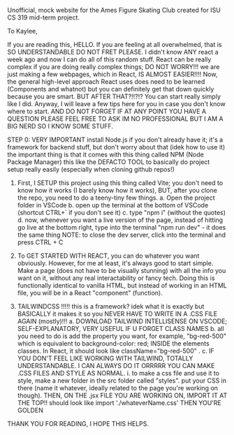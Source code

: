 Unofficial, mock website for the Ames Figure Skating Club created for ISU CS 319 mid-term project.

To Kaylee,

If you are reading this, HELLO. If you are feeling at all overwhelmed, that is SO UNDERSTANDABLE DO NOT FRET PLEASE. I didn't know ANY react a week ago and now I can do all of this random stuff. React can be really complex if you are doing really complex things; DO NOT WORRY!!! we are just making a few webpages, which in React, IS ALMOST EASIER!!!! Now, the general high-level approach React uses does need to be learned (Components and whatnot) but you can definitely get that down quickly because you are smart. BUT AFTER THAT?!!?!? You can start really simply like I did. Anyway, I will leave a few tips here for you in case you don't know where to start. AND DO NOT FORGET IF AT ANY POINT YOU HAVE A QUESTION PLEASE FEEL FREE TO ASK IM NO PROFESSIONAL BUT I AM A BIG NERD SO I KNOW SOME STUFF.

STEP 0: VERY IMPORTANT
    install Node.js if you don't already have it; it's a framework for backend stuff, but don't worry about that (idek how to use it) the important thing is that it comes with this thing         called NPM (Node Package Manager) this like the DEFACTO TOOL to basically do project setup really easily (especially when cloning github repos!)

1. First, I SETUP this project using this thing called Vite; you don't need to know how it works (I barely know how it works), BUT, after you clone the repo, you need to do a teeny-tiny few     things. 
    a. Open the project folder in VSCode
    b. open up the terminal at the bottom of VSCode (shortcut CTRL+` if you don't see it)
    c. type "npm i" (without the quotes)
    d. now, whenever you want a live version of the page, instead of hitting go live at the bottom right, type into the terminal "npm run dev" - it does the same thing
        NOTE: to close the dev server, click into the terminal and press CTRL + C

2.  To GET STARTED WITH REACT, you can do whatever you want obviously. However, for me at least, it's always good to start simple. Make a page (does not have to be visually stunning) with         all the info you want on it, without any real interactability or fancy tech. Doing this is functionally identical to vanilla HTML, but instead of working in an HTML file, you will be in       a React "component" (function).

3. TAILWINDCSS !!!!! this is a framework? idek what it is exactly but BASICALLY it makes it so you NEVER HAVE TO WRITE IN A .CSS FILE AGAIN (mostly)!!!
    a. DOWNLOAD TAILWIND INTELLISENSE ON VSCODE; SELF-EXPLANATORY, VERY USEFUL IF U FORGET CLASS NAMES
    b. all you need to do is add the property    you want, for example, "bg-red-500" which is equivalent to background-color: red; INSIDE the elements classes. In React, it should look like         className="bg-red-500"    .
    c. IF YOU DON'T FEEL LIKE WORKING WITH TAILWIND, TOTALLY UNDERSTANDABLE. I CAN ALWAYS DO IT ORRRRR YOU CAN MAKE .CSS FILES AND STYLE AS NORMAL.
        i. to make a css file and use it to style, make a new folder in the src folder called "styles". put your CSS in there (name it whatever, ideally related to the page you're working on             though). THEN, ON THE .jsx FILE YOU ARE WORKING ON, IMPORT IT AT THE TOP!! should look like     import './whateverName.css'   THEN YOU'RE GOLDEN

THANK YOU FOR READING, I HOPE THIS HELPS.
